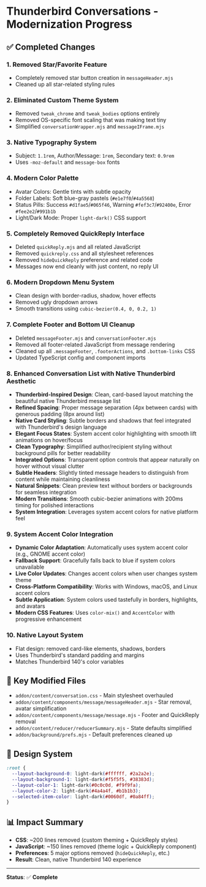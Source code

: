 # Thunderbird Conversations - Modernization Progress

## ✅ Completed Changes

### 1. **Removed Star/Favorite Feature** 
- Completely removed star button creation in `messageHeader.mjs`
- Cleaned up all star-related styling rules

### 2. **Eliminated Custom Theme System**
- Removed `tweak_chrome` and `tweak_bodies` options entirely
- Removed OS-specific font scaling that was making text tiny
- Simplified `conversationWrapper.mjs` and `messageIFrame.mjs`

### 3. **Native Typography System**
- Subject: `1.1rem`, Author/Message: `1rem`, Secondary text: `0.9rem`
- Uses `-moz-default` and `message-box` fonts

### 4. **Modern Color Palette**
- Avatar Colors: Gentle tints with subtle opacity
- Folder Labels: Soft blue-gray pastels (`#e1e7f0`/`#4a5568`)
- Status Pills: Success `#d1fae5`/`#065f46`, Warning `#fef3c7`/`#92400e`, Error `#fee2e2`/`#991b1b`
- Light/Dark Mode: Proper `light-dark()` CSS support

### 5. **Completely Removed QuickReply Interface**
- Deleted `quickReply.mjs` and all related JavaScript
- Removed `quickreply.css` and all stylesheet references
- Removed `hideQuickReply` preference and related code
- Messages now end cleanly with just content, no reply UI

### 6. **Modern Dropdown Menu System**
- Clean design with border-radius, shadow, hover effects
- Removed ugly dropdown arrows
- Smooth transitions using `cubic-bezier(0.4, 0, 0.2, 1)`

### 7. **Complete Footer and Bottom UI Cleanup**
- Deleted `messageFooter.mjs` and `conversationFooter.mjs`
- Removed all footer-related JavaScript from message rendering
- Cleaned up all `.messageFooter`, `.footerActions`, and `.bottom-links` CSS
- Updated TypeScript config and component imports

### 8. **Enhanced Conversation List with Native Thunderbird Aesthetic**

- **Thunderbird-Inspired Design**: Clean, card-based layout matching the beautiful native Thunderbird message list
- **Refined Spacing**: Proper message separation (4px between cards) with generous padding (8px around list)
- **Native Card Styling**: Subtle borders and shadows that feel integrated with Thunderbird's design language
- **Elegant Focus States**: System accent color highlighting with smooth lift animations on hover/focus
- **Clean Typography**: Simplified author/recipient styling without background pills for better readability
- **Integrated Options**: Transparent option controls that appear naturally on hover without visual clutter
- **Subtle Headers**: Slightly tinted message headers to distinguish from content while maintaining cleanliness
- **Natural Snippets**: Clean preview text without borders or backgrounds for seamless integration
- **Modern Transitions**: Smooth cubic-bezier animations with 200ms timing for polished interactions
- **System Integration**: Leverages system accent colors for native platform feel

### 9. **System Accent Color Integration**

- **Dynamic Color Adaptation**: Automatically uses system accent color (e.g., GNOME accent color)
- **Fallback Support**: Gracefully falls back to blue if system colors unavailable
- **Live Color Updates**: Changes accent colors when user changes system theme
- **Cross-Platform Compatibility**: Works with Windows, macOS, and Linux accent colors
- **Subtle Application**: System colors used tastefully in borders, highlights, and avatars
- **Modern CSS Features**: Uses `color-mix()` and `AccentColor` with progressive enhancement

### 10. **Native Layout System**

- Flat design: removed card-like elements, shadows, borders
- Uses Thunderbird's standard padding and margins
- Matches Thunderbird 140's color variables

## 📁 Key Modified Files

- `addon/content/conversation.css` - Main stylesheet overhauled
- `addon/content/components/message/messageHeader.mjs` - Star removal, avatar simplification
- `addon/content/components/message/message.mjs` - Footer and QuickReply removal
- `addon/content/reducer/reducerSummary.mjs` - State defaults simplified
- `addon/background/prefs.mjs` - Default preferences cleaned up

## 🎨 Design System

```css
:root {
  --layout-background-0: light-dark(#ffffff, #2a2a2e);
  --layout-background-1: light-dark(#f5f5f5, #38383d);
  --layout-color-1: light-dark(#0c0c0d, #f9f9fa);
  --layout-color-2: light-dark(#4a4a4f, #b1b1b3);
  --selected-item-color: light-dark(#0060df, #0a84ff);
}
```

## 📊 Impact Summary

- **CSS**: ~200 lines removed (custom theming + QuickReply styles)
- **JavaScript**: ~150 lines removed (theme logic + QuickReply component)
- **Preferences**: 5 major options removed (`hideQuickReply`, etc.)
- **Result**: Clean, native Thunderbird 140 experience

---

**Status**: ✅ **Complete**
